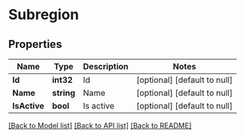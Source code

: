 # Subregion

## Properties
Name | Type | Description | Notes
------------ | ------------- | ------------- | -------------
**Id** | **int32** | Id | [optional] [default to null]
**Name** | **string** | Name | [optional] [default to null]
**IsActive** | **bool** | Is active | [optional] [default to null]

[[Back to Model list]](../README.md#documentation-for-models) [[Back to API list]](../README.md#documentation-for-api-endpoints) [[Back to README]](../README.md)


